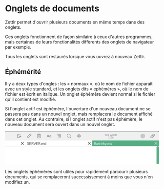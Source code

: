# Onglets de documents

Zettlr permet d'ouvrir plusieurs documents en même temps dans des onglets.

Ces onglets fonctionnent de façon similaire à ceux d'autres programmes, mais certaines de leurs fonctionalités diffèrents des onglets de navigateur par exemple.

Tous les onglets sont restaurés lorsque vous ouvrez à nouveau Zettlr.

## Éphémérité

Il y a deux types d'ongles : les « normaux », où le nom de fichier apparaît avec un style standard, et les onglets dits « éphémères », où le nom de fichier est écrit en italique.
Un onglet éphémère devient normal si le fichier qu'il contient est modifié.

Si l'onglet actif est éphémère, l'ouverture d'un nouveau document ne se passera pas dans un nouvel onglet, mais remplacera le document affiché dans cet onglet.
Au contraire, si l'onglet actif n'est pas éphémère, le nouveau document sera ouvert dans un nouvel onglet.

![Un exemple d'onglet éphémère](../img/transient_tabs.png)

Les onglets éphémères sont utiles pour rapidement parcourir plusieurs documents, qui se remplaceront successissement à moins que vous n'en modifiez un.

